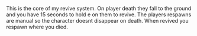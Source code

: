 This is the core of my revive system. On player death they fall to the ground and you have 15 seconds to hold e on them to revive.
The players respawns are manual so the character doesnt disappear on death. When revived you respawn where you died.
